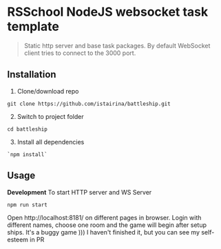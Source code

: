 # RSSchool NodeJS websocket task template

> Static http server and base task packages.
> By default WebSocket client tries to connect to the 3000 port.

## Installation

1. Clone/download repo

```
git clone https://github.com/istairina/battleship.git
```

2. Switch to project folder

```
cd battleship
```

3. Install all dependencies

```
`npm install`
```

## Usage

**Development**
To start HTTP server and WS Server

```
npm run start
```

Open http://localhost:8181/ on different pages in browser. Login with different names, choose one room and the game will begin after setup ships. It's a buggy game )))
I haven't finished it, but you can see my self-esteem in PR
